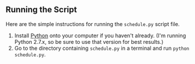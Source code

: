 ## Running the Script

Here are the simple instructions for running the `schedule.py` script file.

1. Install [Python](https://www.python.org/) onto your computer if you haven't already. (I'm running Python 2.7.x, so be sure to use that version for best results.)
2. Go to the directory containing `schedule.py` in a terminal and run `python schedule.py`.
